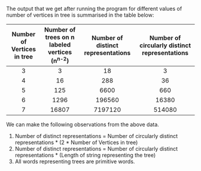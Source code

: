The output that we get after running the program for different values of number of vertices in tree is summarised in the table below:

| Number of Vertices in tree | Number of trees on n labeled vertices (n<sup>n-2</sup>) | Number of distinct representations | Number of circularly distinct representations |
|:--------------------------:|:-------------------------------------------------------:|:----------------------------------:|:---------------------------------------------:|
|              3             |                            3                            |                 18                 |                       3                       |
|              4             |                            16                           |                 288                |                       36                      |
|              5             |                           125                           |                6600                |                      660                      |
|              6             |                           1296                          |               196560               |                     16380                     |
|              7             |                          16807                          |               7197120              |                     514080                    |

We can make the following observations from the above data.
1. Number of distinct representations = Number of circularly distinct representations * (2 * Number of Vertices in tree)
2. Number of distinct representations = Number of circularly distinct representations * (Length of string representing the tree)
3. All words representing trees are primitive words.
